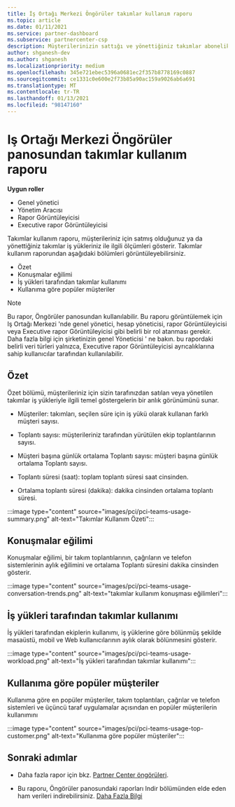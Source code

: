 ```yaml
---
title: İş Ortağı Merkezi Öngörüler takımlar kullanım raporu
ms.topic: article
ms.date: 01/11/2021
ms.service: partner-dashboard
ms.subservice: partnercenter-csp
description: Müşterilerinizin sattığı ve yönettiğiniz takımlar aboneliklerinin kullanımı ile ilgili olarak neler yapabileceğinizi görün.
author: shganesh-dev
ms.author: shganesh
ms.localizationpriority: medium
ms.openlocfilehash: 345e721ebec5396a0681ec2f357b8778169c0887
ms.sourcegitcommit: ce1331c0e600e2f73b85a90ac159a9026ab6a691
ms.translationtype: MT
ms.contentlocale: tr-TR
ms.lasthandoff: 01/13/2021
ms.locfileid: "98147160"
---
```

# <a name="teams-usage-report-available-from-the-partner-center-insights-dashboard"></a>Iş Ortağı Merkezi Öngörüler panosundan takımlar kullanım raporu

**Uygun roller**
- Genel yönetici
- Yönetim Aracısı
- Rapor Görüntüleyicisi
- Executive rapor Görüntüleyicisi

Takımlar kullanım raporu, müşterileriniz için satmış olduğunuz ya da yönettiğiniz takımlar iş yükleriniz ile ilgili ölçümleri gösterir. Takımlar kullanım raporundan aşağıdaki bölümleri görüntüleyebilirsiniz.

- Özet
- Konuşmalar eğilimi
- İş yükleri tarafından takımlar kullanımı
- Kullanıma göre popüler müşteriler

 > [!NOTE]
 > Bu rapor, Öngörüler panosundan kullanılabilir. Bu raporu görüntülemek için Iş Ortağı Merkezi 'nde genel yönetici, hesap yöneticisi, rapor Görüntüleyicisi veya Executive rapor Görüntüleyicisi gibi belirli bir rol atanması gerekir. Daha fazla bilgi için şirketinizin genel Yöneticisi ' ne bakın. bu rapordaki belirli veri türleri yalnızca, Executive rapor Görüntüleyicisi ayrıcalıklarına sahip kullanıcılar tarafından kullanılabilir.

## <a name="summary"></a>Özet

Özet bölümü, müşterileriniz için sizin tarafınızdan satılan veya yönetilen takımlar iş yükleriyle ilgili temel göstergelerin bir anlık görünümünü sunar.  

- Müşteriler: takımları, seçilen süre için iş yükü olarak kullanan farklı müşteri sayısı.

- Toplantı sayısı: müşterileriniz tarafından yürütülen ekip toplantılarının sayısı.

- Müşteri başına günlük ortalama Toplantı sayısı: müşteri başına günlük ortalama Toplantı sayısı. 

- Toplantı süresi (saat): toplam toplantı süresi saat cinsinden. 

- Ortalama toplantı süresi (dakika): dakika cinsinden ortalama toplantı süresi. 

:::image type="content" source="images/pci/pci-teams-usage-summary.png" alt-text="Takımlar Kullanım Özeti":::

## <a name="conversations-trend"></a>Konuşmalar eğilimi

Konuşmalar eğilimi, bir takım toplantılarının, çağrıların ve telefon sistemlerinin aylık eğilimini ve ortalama Toplantı süresini dakika cinsinden gösterir.

:::image type="content" source="images/pci/pci-teams-usage-conversation-trends.png" alt-text="takımlar kullanım konuşması eğilimleri":::

## <a name="teams-usage-by-workloads"></a>İş yükleri tarafından takımlar kullanımı

İş yükleri tarafından ekiplerin kullanımı, iş yüklerine göre bölünmüş şekilde masaüstü, mobil ve Web kullanıcılarının aylık olarak bölünmesini gösterir.

:::image type="content" source="images/pci/pci-teams-usage-workload.png" alt-text="İş yükleri tarafından takımlar kullanımı":::

## <a name="top-customers-by-usage"></a>Kullanıma göre popüler müşteriler

Kullanıma göre en popüler müşteriler, takım toplantıları, çağrılar ve telefon sistemleri ve üçüncü taraf uygulamalar açısından en popüler müşterilerin kullanımını

:::image type="content" source="images/pci/pci-teams-usage-top-customer.png" alt-text="Kullanıma göre popüler müşteriler":::

## <a name="next-steps"></a>Sonraki adımlar

- Daha fazla rapor için bkz. [Partner Center öngörüleri](partner-center-insights.md).

- Bu raporu, Öngörüler panosundaki raporları Indir bölümünden elde eden ham verileri indirebilirsiniz. [Daha Fazla Bilgi](pci-download-reports.md) 
